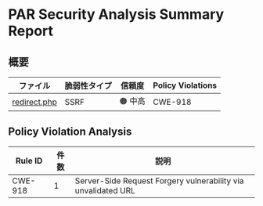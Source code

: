 # PAR Security Analysis Summary Report

## 概要

| ファイル | 脆弱性タイプ | 信頼度 | Policy Violations |
|---------|------------|--------|------------------|
| [redirect.php](redirect.php.md) | SSRF | 🟠 中高 | CWE-918 |

## Policy Violation Analysis

| Rule ID | 件数 | 説明 |
|---------|------|------|
| CWE-918 | 1 | Server-Side Request Forgery vulnerability via unvalidated URL |
